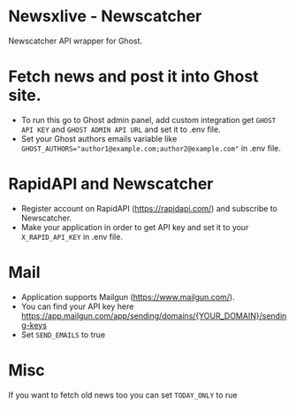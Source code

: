 # Newsxlive - Newscatcher
Newscatcher API wrapper for Ghost.

# Fetch news and post it into Ghost site.
- To run this go to Ghost admin panel, add custom integration get `GHOST API KEY` and `GHOST ADMIN API URL` and set it to .env file.
- Set your Ghost authors emails variable like `GHOST_AUTHORS="author1@example.com;author2@example.com"` in .env file.

# RapidAPI and Newscatcher
- Register account on RapidAPI (https://rapidapi.com/) and subscribe to Newscatcher.
- Make your application in order to get API key and set it to your `X_RAPID_API_KEY` in .env file.

# Mail
- Application supports Mailgun (https://www.mailgun.com/).
- You can find your API key here https://app.mailgun.com/app/sending/domains/{YOUR_DOMAIN}/sending-keys
- Set `SEND_EMAILS` to true

# Misc
If you want to fetch old news too you can set `TODAY_ONLY` to rue